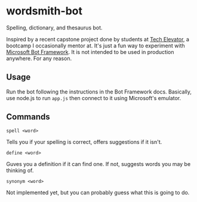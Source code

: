 # wordsmith-bot

Spelling, dictionary, and thesaurus bot.

Inspired by a recent capstone project done by students at [Tech Elevator](http://www.techelevator.com/), a bootcamp I occasionally mentor at. It's just a fun way to experiment with [Microsoft Bot Framework](https://dev.botframework.com/). It is not intended to be used in production anywhere. For any reason.

## Usage

Run the bot following the instructions in the Bot Framework docs. Basically, use node.js to run `app.js` then connect to it using Microsoft's emulator.

## Commands

`spell <word>`

Tells you if your spelling is correct, offers suggestions if it isn't.

`define <word>`

Guves you a definition if it can find one. If not, suggests words you may be thinking of.

`synonym <word>`

Not implemented yet, but you can probably guess what this is going to do.
